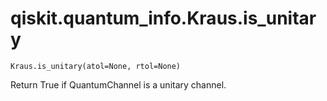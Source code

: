 # qiskit.quantum\_info.Kraus.is\_unitary

`Kraus.is_unitary(atol=None, rtol=None)`

Return True if QuantumChannel is a unitary channel.
